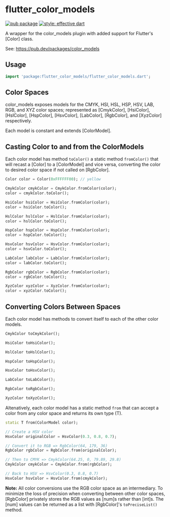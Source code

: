 # flutter_color_models

[![pub package](https://img.shields.io/pub/v/flutter_color_models.svg)](https://pub.dartlang.org/packages/flutter_color_models)
[![style: effective dart](https://img.shields.io/badge/style-effective_dart-40c4ff.svg)](https://github.com/tenhobi/effective_dart)

A wrapper for the color_models plugin with added
support for Flutter's [Color] class.

See: https://pub.dev/packages/color_models

## Usage

```dart
import 'package:flutter_color_models/flutter_color_models.dart';
```

## Color Spaces

color_models exposes models for the CMYK, HSI, HSL, HSP, HSV, LAB, RGB,
and XYZ color spaces; represented as [CmykColor], [HsiColor], [HslColor],
[HspColor], [HsvColor], [LabColor], [RgbColor], and [XyzColor] respectively.

Each model is constant and extends [ColorModel].

## Casting Color to and from the ColorModels

Each color model has method `toColor()` a static method `fromColor()`
that will recast a [Color] to a [ColorModel] and vice versa, converting
the color to desired color space if not called on [RgbColor].

```dart
Color color = Color(0xFFFFFF00); // yellow

CmykColor cmykColor = CmykColor.fromColor(color);
color = cmykColor.toColor();

HsiColor hsiColor = HsiColor.fromColor(color);
color = hsiColor.toColor();

HslColor hslColor = HslColor.fromColor(color);
color = hslColor.toColor();

HspColor hspColor = HspColor.fromColor(color);
color = hspColor.toColor();

HsvColor hsvColor = HsvColor.fromColor(color);
color = hsvColor.toColor();

LabColor labColor = LabColor.fromColor(color);
color = labColor.toColor();

RgbColor rgbColor = RgbColor.fromColor(color);
color = rgbColor.toColor();

XyzColor xyzColor = XyzColor.fromColor(color);
color = xyzColor.toColor();
```

## Converting Colors Between Spaces

Each color model has methods to convert itself
to each of the other color models.

```dart
CmykColor toCmykColor();

HsiColor toHsiColor();

HslColor toHslColor();

HspColor toHspColor();

HsvColor toHsvColor();

LabColor toLabColor();

RgbColor toRgbColor();

XyzColor toXyzColor();
```

Altenatively, each color model has a static method `from` that can
accept a color from any color space and returns its own type (T).

```dart
static T from(ColorModel color);
```

```dart
// Create a HSV color
HsvColor originalColor = HsvColor(0.3, 0.8, 0.7);

// Convert it to RGB => RgbColor(64, 179, 36)
RgbColor rgbColor = RgbColor.from(originalColor);

// Then to CMYK => CmykColor(64.25, 0, 79.89, 29.8)
CmykColor cmykColor = CmykColor.from(rgbColor);

// Back to HSV => HsvColor(0.3, 0.8, 0.7)
HsvColor hsvColor = HsvColor.from(cmykColor);
```

__Note:__ All color conversions use the RGB color space as an
intermediary. To minimize the loss of precision when converting
between other color spaces, [RgbColor] privately stores the RGB
values as [num]s rather than [int]s. The [num] values can be
returned as a list with [RgbColor]'s `toPreciseList()` method.

